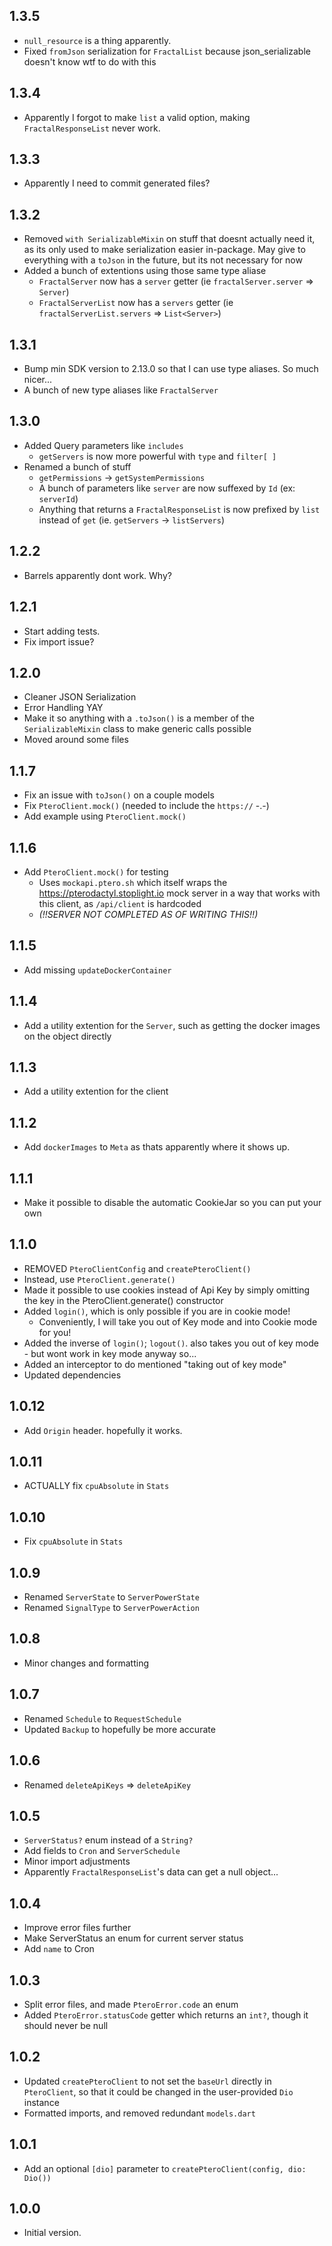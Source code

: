 ## 1.3.5
 - `null_resource` is a thing apparently.
 - Fixed `fromJson` serialization for `FractalList` because json_serializable doesn't know wtf to do with this

## 1.3.4
 - Apparently I forgot to make `list` a valid option, making `FractalResponseList` never work.
## 1.3.3
 - Apparently I need to commit generated files?
## 1.3.2
 - Removed `with SerializableMixin` on stuff that doesnt actually need it, as its only used to make serialization easier in-package. May give to everything with a `toJson` in the future, but its not necessary for now
 - Added a bunch of extentions using those same type aliase
    - `FractalServer` now has a `server` getter (ie `fractalServer.server` => `Server`)
    - `FractalServerList` now has a `servers` getter (ie `fractalServerList.servers` => `List<Server>`)
## 1.3.1
 - Bump min SDK version to 2.13.0 so that I can use type aliases. So much nicer...
 - A bunch of new type aliases like `FractalServer`
## 1.3.0
 - Added Query parameters like `includes`
    - `getServers` is now more powerful with `type` and `filter[ ]`
 - Renamed a bunch of stuff
    - `getPermissions` -> `getSystemPermissions`
    - A bunch of parameters like `server` are now suffexed by `Id` (ex: `serverId`)
    - Anything that returns a `FractalResponseList` is now prefixed by `list` instead of `get` (ie. `getServers` -> `listServers`)
## 1.2.2
 - Barrels apparently dont work. Why?
## 1.2.1
 - Start adding tests.
 - Fix import issue?
## 1.2.0 
 - Cleaner JSON Serialization
 - Error Handling YAY
 - Make it so anything with a `.toJson()` is a member of the `SerializableMixin` class to make generic calls possible
 - Moved around some files
## 1.1.7
- Fix an issue with `toJson()` on a couple models
- Fix `PteroClient.mock()` (needed to include the `https://` -.-)
- Add example using `PteroClient.mock()`
## 1.1.6
- Add `PteroClient.mock()` for testing
    - Uses `mockapi.ptero.sh` which itself wraps the https://pterodactyl.stoplight.io mock server in a way that works with this client, as `/api/client` is hardcoded 
    - *(!!SERVER NOT COMPLETED AS OF WRITING THIS!!)*
## 1.1.5
- Add missing `updateDockerContainer`
## 1.1.4
- Add a utility extention for the `Server`, such as getting the docker images on the object directly
## 1.1.3
- Add a utility extention for the client
## 1.1.2
- Add `dockerImages` to `Meta` as thats apparently where it shows up.
## 1.1.1
- Make it possible to disable the automatic CookieJar so you can put your own
## 1.1.0
- REMOVED `PteroClientConfig` and `createPteroClient()`
- Instead, use `PteroClient.generate()`
- Made it possible to use cookies instead of Api Key by simply omitting the key in the PteroClient.generate() constructor
- Added `login()`, which is only possible if you are in cookie mode!
    - Conveniently, I will take you out of Key mode and into Cookie mode for you!
- Added the inverse of `login()`; `logout()`. also takes you out of key mode - but wont work in key mode anyway so...
- Added an interceptor to do mentioned "taking out of key mode"
- Updated dependencies
## 1.0.12
- Add `Origin` header. hopefully it works.
## 1.0.11
- ACTUALLY fix `cpuAbsolute` in `Stats`
## 1.0.10
- Fix `cpuAbsolute` in `Stats`
## 1.0.9
- Renamed `ServerState` to `ServerPowerState`
- Renamed `SignalType` to `ServerPowerAction`

## 1.0.8
- Minor changes and formatting
## 1.0.7
- Renamed `Schedule` to `RequestSchedule`
- Updated `Backup` to hopefully be more accurate
## 1.0.6
- Renamed 
`deleteApiKeys` => `deleteApiKey`

## 1.0.5
- `ServerStatus?` enum instead of a `String?`
- Add fields to `Cron` and `ServerSchedule`
- Minor import adjustments
- Apparently `FractalResponseList`'s data can get a null object...
## 1.0.4
- Improve error files further
- Make ServerStatus an enum for current server status
- Add `name` to Cron
## 1.0.3
- Split error files, and made `PteroError.code` an enum
- Added `PteroError.statusCode` getter which returns an `int?`, though it should never be null
## 1.0.2
- Updated `createPteroClient` to not set the `baseUrl` directly in `PteroClient`, so that it could be changed in the user-provided `Dio` instance
- Formatted imports, and removed redundant `models.dart`

## 1.0.1
- Add an optional `[dio]` parameter to `createPteroClient(config, dio: Dio())`
## 1.0.0

- Initial version.